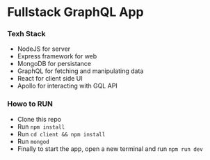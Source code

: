 # Fullstack GraphQL App

### Texh Stack

* NodeJS for server
* Express framework for web
* MongoDB for persistance
* GraphQL for fetching and manipulating data
* React for client side UI
* Apollo for interacting with GQL API

### Howo to RUN

* Clone this repo
* Run `npm install`
* Run `cd client && npm install`
* Run `mongod`
* Finally to start the app, open a new terminal and run `npm run dev`
